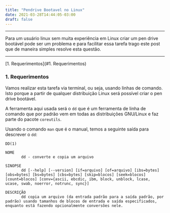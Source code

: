 ```yaml
---
title: "Pendrive Bootavel no Linux"
date: 2021-03-28T14:44:05-03:00
draft: false
---
```


---
Para um usuário linux sem muita experiência em Linux criar um pen drive bootável pode ser um problema e para facilitar essa tarefa trago este post que de maneira simples resolve esta questão.

---

[1. Requerimentos](#1. Requerimentos)



### 1. Requerimentos



Vamos realizar esta tarefa via terminal, ou seja, usando linhas de comando. Isto porque a partir de qualquer distribuição Linux será possível criar o pen drive bootável. 

A ferramenta aqui usada será o `dd` que é um ferramenta de linha de comando que por padrão vem em todas as distribuições GNU/Linux e faz parte do pacote `coreutils`.

Usando o comando `man` que é o manual, temos a seguinte saída para descrever o `dd`:


```
DD(1) 

NOME
       dd - converte e copia um arquivo

SINOPSE
       dd [--help] [--version] [if=arquivo] [of=arquivo] [ibs=bytes] [obs=bytes] [bs=bytes] [cbs=bytes] [skip=blocos] [seek=blocos] [count=blocos] [conv={ascii, ebcdic, ibm, block, unblock, lcase, ucase, swab, noerror, notrunc, sync}]

DESCRIÇÃO
       dd copia um arquivo (da entrada padrão para a saída padrão, por padrão) usando tamanhos de blocos de entrada e saída especificados, enquanto está fazendo opcionalmente conversões nele.
```


